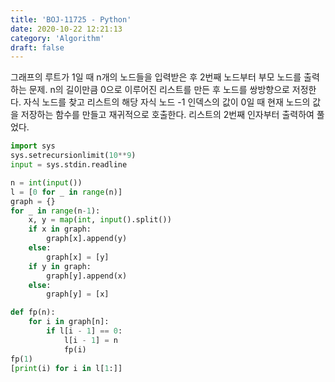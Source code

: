 ```yaml
---
title: 'BOJ-11725 - Python'
date: 2020-10-22 12:21:13
category: 'Algorithm'
draft: false
---
```

그래프의 루트가 1일 때 n개의 노드들을 입력받은 후 2번째 노드부터 부모 노드를 출력하는 문제. n의 길이만큼 0으로 이루어진 리스트를 만든 후 노드를 쌍방향으로 저정한다. 자식 노드를 찾고 리스트의 해당 자식 노드 -1 인덱스의 값이 0일 때 현재 노드의 값을 저장하는 함수를 만들고 재귀적으로 호출한다. 리스트의 2번째 인자부터 출력하여 풀었다.
```python
import sys
sys.setrecursionlimit(10**9)
input = sys.stdin.readline

n = int(input())
l = [0 for _ in range(n)]
graph = {}
for _ in range(n-1):
    x, y = map(int, input().split())
    if x in graph:
        graph[x].append(y)
    else:
        graph[x] = [y]
    if y in graph:
        graph[y].append(x)
    else:
        graph[y] = [x]

def fp(n):
    for i in graph[n]:
        if l[i - 1] == 0:
            l[i - 1] = n
            fp(i)
fp(1)
[print(i) for i in l[1:]]

```